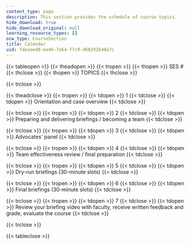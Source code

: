 ```yaml
---
content_type: page
description: This section provides the schedule of course topics.
hide_download: true
hide_download_original: null
learning_resource_types: []
ocw_type: CourseSection
title: Calendar
uid: fdeaaed8-ee46-7e64-f7c9-d68292b40a7c
---
```


{{< tableopen >}}
{{< theadopen >}}
{{< tropen >}}
{{< thopen >}}
SES #
{{< thclose >}}
{{< thopen >}}
TOPICS
{{< thclose >}}

{{< trclose >}}

{{< theadclose >}}
{{< tropen >}}
{{< tdopen >}}
1
{{< tdclose >}}
{{< tdopen >}}
Orientation and case overview
{{< tdclose >}}

{{< trclose >}}
{{< tropen >}}
{{< tdopen >}}
2
{{< tdclose >}}
{{< tdopen >}}
Preparing and delivering briefings / becoming a team
{{< tdclose >}}

{{< trclose >}}
{{< tropen >}}
{{< tdopen >}}
3
{{< tdclose >}}
{{< tdopen >}}
Advocates' panel
{{< tdclose >}}

{{< trclose >}}
{{< tropen >}}
{{< tdopen >}}
4
{{< tdclose >}}
{{< tdopen >}}
Team effectiveness review / final preparation
{{< tdclose >}}

{{< trclose >}}
{{< tropen >}}
{{< tdopen >}}
5
{{< tdclose >}}
{{< tdopen >}}
Dry-run briefings (30-minute slots)
{{< tdclose >}}

{{< trclose >}}
{{< tropen >}}
{{< tdopen >}}
6
{{< tdclose >}}
{{< tdopen >}}
Final briefings (30-minute slots)
{{< tdclose >}}

{{< trclose >}}
{{< tropen >}}
{{< tdopen >}}
7
{{< tdclose >}}
{{< tdopen >}}
Review your briefing video with faculty, receive written feedback and grade, evaluate the course
{{< tdclose >}}

{{< trclose >}}

{{< tableclose >}}